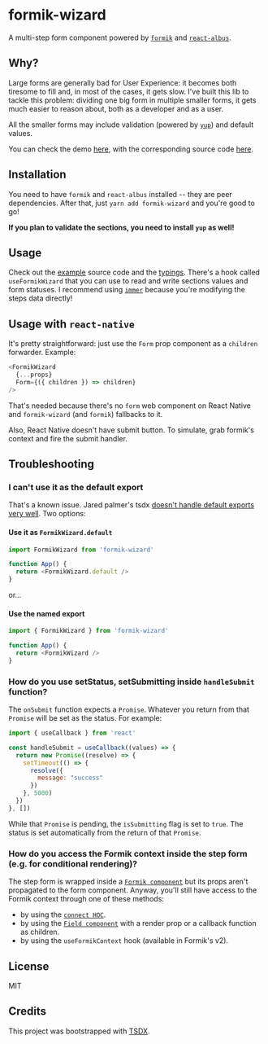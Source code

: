# formik-wizard

A multi-step form component powered by [`formik`](https://github.com/jaredpalmer/formik) and [`react-albus`](https://github.com/americanexpress/react-albus).

## Why?

Large forms are generally bad for User Experience: it becomes both tiresome to fill and, in most of the cases, it gets slow.
I've built this lib to tackle this problem: dividing one big form in multiple smaller forms, it gets much easier to reason about,
both as a developer and as a user.

All the smaller forms may include validation (powered by [`yup`](https://github.com/jquense/yup)) and default values.

You can check the demo [here](http://formik-wizard.surge.sh/), with the corresponding source code [here](./example).

## Installation

You need to have `formik` and `react-albus` installed -- they are peer dependencies.
After that, just `yarn add formik-wizard` and you're good to go!

**If you plan to validate the sections, you need to install `yup` as well!**

## Usage

Check out the [example](./example) source code and the [typings](./src/types.ts).
There's a hook called `useFormikWizard` that you can use to read and write sections values and form statuses.
I recommend using [`immer`](https://github.com/mweststrate/immer) because you're modifying the steps data directly!

## Usage with `react-native`

It's pretty straightforward: just use the `Form` prop component as a `children` forwarder. Example:

```js
<FormikWizard
  {...props}
  Form={({ children }) => children}
/>
```

That's needed because there's no `form` web component on React Native and `formik-wizard` (and `formik`) fallbacks to it.

Also, React Native doesn't have submit button. To simulate, grab formik's context and fire the submit handler.

## Troubleshooting

### I can't use it as the default export

That's a known issue. Jared palmer's tsdx [doesn't handle default exports very well](https://github.com/palmerhq/tsdx/issues/165). Two options:

#### Use it as `FormikWizard.default`

```js
import FormikWizard from 'formik-wizard'

function App() {
  return <FormikWizard.default />
}
```

or...

#### Use the named export

```js
import { FormikWizard } from 'formik-wizard'

function App() {
  return <FormikWizard />
}
```

### How do you use setStatus, setSubmitting inside `handleSubmit` function?

The `onSubmit` function expects a `Promise`. Whatever you return from that `Promise` will be set as the status. For example:

```js
import { useCallback } from 'react'

const handleSubmit = useCallback((values) => {
  return new Promise((resolve) => {
    setTimeout(() => {
      resolve({
        message: "success"
      })
    }, 5000)
  })
}, [])
```

While that `Promise` is pending, the `isSubmitting` flag is set to `true`. The status is set automatically from the return of that `Promise`.

### How do you access the Formik context inside the step form (e.g. for conditional rendering)?

The step form is wrapped inside a [`Formik
component`](https://jaredpalmer.com/formik/docs/api/formik) but its props
aren't propagated to the form component. Anyway, you'll still have access to the
Formik context through one of these methods:

* by using the [`connect
  HOC`](https://jaredpalmer.com/formik/docs/api/connect).
* by using the [`Field
  component`](https://jaredpalmer.com/formik/docs/api/field) with a render prop
  or a callback function as children.
* by using the `useFormikContext` hook (available in Formik's v2).

## License

MIT

## Credits

This project was bootstrapped with [TSDX](https://github.com/jaredpalmer/tsdx).
